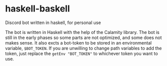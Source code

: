 # haskell-baskell
Discord bot written in haskell, for personal use


The bot is written in Haskell with the help of the Calamity library. 
The bot is still in the early phases so some parts are not optimized, and some does not makes sense. 
It also excts a bot-token to be stored in an environmental variable, `$BOT_TOKEN`.
If you are unwilling to change path variables to add the token, just replace the `getEnv "BOT_TOKEN"` to whichever token you want to use.

